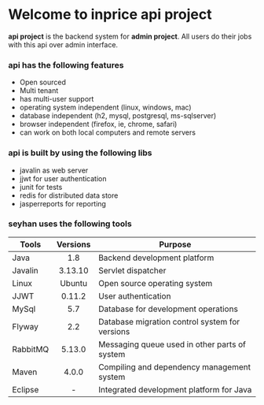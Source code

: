 # Welcome to inprice api project

**api project** is the backend system for **admin project**. All users do their jobs with this api over admin interface.

### api has the following features
* Open sourced
* Multi tenant
* has multi-user support 
* operating system independent (linux, windows, mac)
* database independent (h2, mysql, postgresql, ms-sqlserver)
* browser independent (firefox, ie, chrome, safari)
* can work on both local computers and remote servers

### api is built by using the following libs
* javalin as web server
* jjwt for user authentication
* junit for tests
* redis for distributed data store
* jasperreports for reporting

### seyhan uses the following tools

| Tools             | Versions | Purpose                                        |
|-------------------|:--------:|------------------------------------------------|
| Java              |   1.8    | Backend development platform                   |
| Javalin           | 3.13.10  | Servlet dispatcher                             |
| Linux             |  Ubuntu  | Open source operating system                   |
| JJWT              |  0.11.2  | User authentication                            |
| MySql             |   5.7    | Database for development operations            |
| Flyway            |   2.2    | Database migration control system for versions |
| RabbitMQ          |  5.13.0  | Messaging queue used in other parts of system  |
| Maven             |  4.0.0   | Compiling and dependency management system     |
| Eclipse           |    -     | Integrated development platform for Java       |
